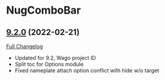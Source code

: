 # NugComboBar

## [9.2.0](https://github.com/rgd87/NugComboBar/tree/9.2.0) (2022-02-21)
[Full Changelog](https://github.com/rgd87/NugComboBar/compare/9.1.0...9.2.0) 

- Updated for 9.2, Wago project ID  
- Split toc for Options module  
- Fixed nameplate attach option conflict with hide w/o target  
